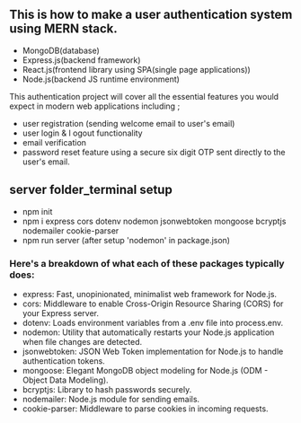 ## This is how to make a user authentication system using MERN stack. 
- MongoDB(database)
- Express.js(backend framework)
- React.js(frontend library using SPA(single page applications))
- Node.js(backend JS runtime environment)

This authentication project will cover all the essential features you would expect in modern web applications including ;
- user registration (sending welcome email to user's email) 
- user login & l ogout functionality
- email verification
- password reset feature using a secure six digit OTP sent directly to the user's email. 


## server folder_terminal setup
- npm init
- npm i express cors dotenv nodemon jsonwebtoken mongoose bcryptjs nodemailer cookie-parser
- npm run server (after setup 'nodemon' in package.json)

### Here's a breakdown of what each of these packages typically does:

- express: Fast, unopinionated, minimalist web framework for Node.js.
- cors: Middleware to enable Cross-Origin Resource Sharing (CORS) for your Express server.
- dotenv: Loads environment variables from a .env file into process.env.
- nodemon: Utility that automatically restarts your Node.js application when file changes are detected.
- jsonwebtoken: JSON Web Token implementation for Node.js to handle authentication tokens.
- mongoose: Elegant MongoDB object modeling for Node.js (ODM - Object Data Modeling).
- bcryptjs: Library to hash passwords securely.
- nodemailer: Node.js module for sending emails.
- cookie-parser: Middleware to parse cookies in incoming requests.